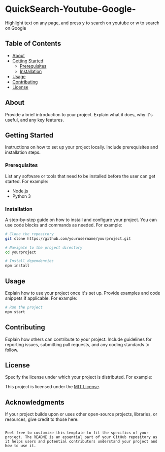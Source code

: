 # QuickSearch-Youtube-Google-
Highlight text on any page, and press y to search on youtube or w to search on Google

## Table of Contents

- [About](#about)
- [Getting Started](#getting-started)
  - [Prerequisites](#prerequisites)
  - [Installation](#installation)
- [Usage](#usage)
- [Contributing](#contributing)
- [License](#license)

## About

Provide a brief introduction to your project. Explain what it does, why it's useful, and any key features.

## Getting Started

Instructions on how to set up your project locally. Include prerequisites and installation steps.

### Prerequisites

List any software or tools that need to be installed before the user can get started. For example:

- Node.js
- Python 3

### Installation

A step-by-step guide on how to install and configure your project. You can use code blocks and commands as needed. For example:

```bash
# Clone the repository
git clone https://github.com/yourusername/yourproject.git

# Navigate to the project directory
cd yourproject

# Install dependencies
npm install
```

## Usage

Explain how to use your project once it's set up. Provide examples and code snippets if applicable. For example:

```bash
# Run the project
npm start
```

## Contributing

Explain how others can contribute to your project. Include guidelines for reporting issues, submitting pull requests, and any coding standards to follow.

## License

Specify the license under which your project is distributed. For example:

This project is licensed under the [MIT License](LICENSE).

## Acknowledgments

If your project builds upon or uses other open-source projects, libraries, or resources, give credit to those here.
```

Feel free to customize this template to fit the specifics of your project. The README is an essential part of your GitHub repository as it helps users and potential contributors understand your project and how to use it.
